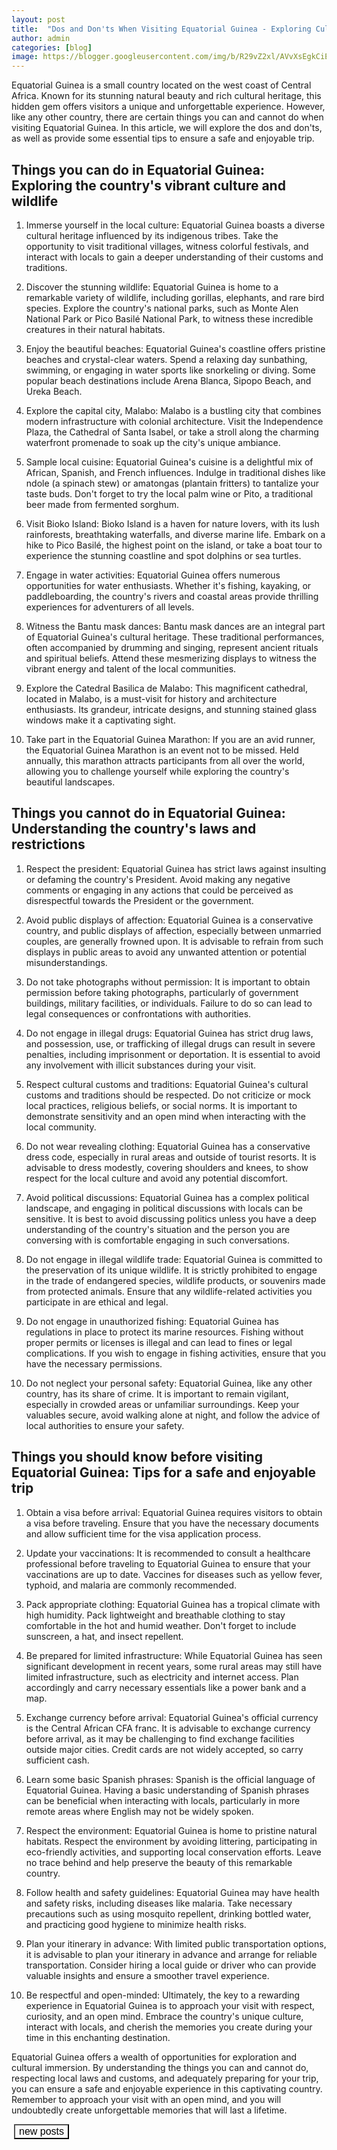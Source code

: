 ```yaml
---
layout: post
title:  "Dos and Don'ts When Visiting Equatorial Guinea - Exploring Culture, Wildlife, and Safety"
author: admin
categories: [blog]
image: https://blogger.googleusercontent.com/img/b/R29vZ2xl/AVvXsEgkCiEAgc4hyUrdqqTkhqaMEHdWfuTTrBtQeefI6BTjBvsQOG7yU0ZMjIbT8bn4uAUH5NJCpp4sPhXWyBH7oDGSBr8nuB6KFFkLBMY13F4H6C70PqPt58N_xtrWsT-uZQvKAq8XK4pHFzpvvDowruWYtphRTKIZAFYHzO0JryRKVcVN86CNO5wZ9D5CyEY/s1600/images%20%284%29.jpeg
---
```






<p>Equatorial Guinea is a small country located on the west coast of Central Africa. Known for its stunning natural beauty and rich cultural heritage, this hidden gem offers visitors a unique and unforgettable experience. However, like any other country, there are certain things you can and cannot do when visiting Equatorial Guinea. In this article, we will explore the dos and don'ts, as well as provide some essential tips to ensure a safe and enjoyable trip.</p>
<h2>Things you can do in Equatorial Guinea: Exploring the country's vibrant culture and wildlife</h2>
<ol>
<li>
<p>Immerse yourself in the local culture: Equatorial Guinea boasts a diverse cultural heritage influenced by its indigenous tribes. Take the opportunity to visit traditional villages, witness colorful festivals, and interact with locals to gain a deeper understanding of their customs and traditions.</p>
</li>
<li>
<p>Discover the stunning wildlife: Equatorial Guinea is home to a remarkable variety of wildlife, including gorillas, elephants, and rare bird species. Explore the country's national parks, such as Monte Alen National Park or Pico Basilé National Park, to witness these incredible creatures in their natural habitats.</p>
</li>
<li>
<p>Enjoy the beautiful beaches: Equatorial Guinea's coastline offers pristine beaches and crystal-clear waters. Spend a relaxing day sunbathing, swimming, or engaging in water sports like snorkeling or diving. Some popular beach destinations include Arena Blanca, Sipopo Beach, and Ureka Beach.</p>
</li>
<li>
<p>Explore the capital city, Malabo: Malabo is a bustling city that combines modern infrastructure with colonial architecture. Visit the Independence Plaza, the Cathedral of Santa Isabel, or take a stroll along the charming waterfront promenade to soak up the city's unique ambiance.</p>
</li>
<li>
<p>Sample local cuisine: Equatorial Guinea's cuisine is a delightful mix of African, Spanish, and French influences. Indulge in traditional dishes like ndole (a spinach stew) or amatongas (plantain fritters) to tantalize your taste buds. Don't forget to try the local palm wine or Pito, a traditional beer made from fermented sorghum.</p>
</li>
<li>
<p>Visit Bioko Island: Bioko Island is a haven for nature lovers, with its lush rainforests, breathtaking waterfalls, and diverse marine life. Embark on a hike to Pico Basilé, the highest point on the island, or take a boat tour to experience the stunning coastline and spot dolphins or sea turtles.</p>
</li>
<li>
<p>Engage in water activities: Equatorial Guinea offers numerous opportunities for water enthusiasts. Whether it's fishing, kayaking, or paddleboarding, the country's rivers and coastal areas provide thrilling experiences for adventurers of all levels.</p>
</li>
<li>
<p>Witness the Bantu mask dances: Bantu mask dances are an integral part of Equatorial Guinea's cultural heritage. These traditional performances, often accompanied by drumming and singing, represent ancient rituals and spiritual beliefs. Attend these mesmerizing displays to witness the vibrant energy and talent of the local communities.</p>
</li>
<li>
<p>Explore the Catedral Basilica de Malabo: This magnificent cathedral, located in Malabo, is a must-visit for history and architecture enthusiasts. Its grandeur, intricate designs, and stunning stained glass windows make it a captivating sight.</p>
</li>
<li>
<p>Take part in the Equatorial Guinea Marathon: If you are an avid runner, the Equatorial Guinea Marathon is an event not to be missed. Held annually, this marathon attracts participants from all over the world, allowing you to challenge yourself while exploring the country's beautiful landscapes.</p>
</li>
</ol>
<h2>Things you cannot do in Equatorial Guinea: Understanding the country's laws and restrictions</h2>
<ol>
<li>
<p>Respect the president: Equatorial Guinea has strict laws against insulting or defaming the country's President. Avoid making any negative comments or engaging in any actions that could be perceived as disrespectful towards the President or the government.</p>
</li>
<li>
<p>Avoid public displays of affection: Equatorial Guinea is a conservative country, and public displays of affection, especially between unmarried couples, are generally frowned upon. It is advisable to refrain from such displays in public areas to avoid any unwanted attention or potential misunderstandings.</p>
</li>
<li>
<p>Do not take photographs without permission: It is important to obtain permission before taking photographs, particularly of government buildings, military facilities, or individuals. Failure to do so can lead to legal consequences or confrontations with authorities.</p>
</li>
<li>
<p>Do not engage in illegal drugs: Equatorial Guinea has strict drug laws, and possession, use, or trafficking of illegal drugs can result in severe penalties, including imprisonment or deportation. It is essential to avoid any involvement with illicit substances during your visit.</p>
</li>
<li>
<p>Respect cultural customs and traditions: Equatorial Guinea's cultural customs and traditions should be respected. Do not criticize or mock local practices, religious beliefs, or social norms. It is important to demonstrate sensitivity and an open mind when interacting with the local community.</p>
</li>
<li>
<p>Do not wear revealing clothing: Equatorial Guinea has a conservative dress code, especially in rural areas and outside of tourist resorts. It is advisable to dress modestly, covering shoulders and knees, to show respect for the local culture and avoid any potential discomfort.</p>
</li>
<li>
<p>Avoid political discussions: Equatorial Guinea has a complex political landscape, and engaging in political discussions with locals can be sensitive. It is best to avoid discussing politics unless you have a deep understanding of the country's situation and the person you are conversing with is comfortable engaging in such conversations.</p>
</li>
<li>
<p>Do not engage in illegal wildlife trade: Equatorial Guinea is committed to the preservation of its unique wildlife. It is strictly prohibited to engage in the trade of endangered species, wildlife products, or souvenirs made from protected animals. Ensure that any wildlife-related activities you participate in are ethical and legal.</p>
</li>
<li>
<p>Do not engage in unauthorized fishing: Equatorial Guinea has regulations in place to protect its marine resources. Fishing without proper permits or licenses is illegal and can lead to fines or legal complications. If you wish to engage in fishing activities, ensure that you have the necessary permissions.</p>
</li>
<li>
<p>Do not neglect your personal safety: Equatorial Guinea, like any other country, has its share of crime. It is important to remain vigilant, especially in crowded areas or unfamiliar surroundings. Keep your valuables secure, avoid walking alone at night, and follow the advice of local authorities to ensure your safety.</p>
</li>
</ol>
<h2>Things you should know before visiting Equatorial Guinea: Tips for a safe and enjoyable trip</h2>
<ol>
<li>
<p>Obtain a visa before arrival: Equatorial Guinea requires visitors to obtain a visa before traveling. Ensure that you have the necessary documents and allow sufficient time for the visa application process.</p>
</li>
<li>
<p>Update your vaccinations: It is recommended to consult a healthcare professional before traveling to Equatorial Guinea to ensure that your vaccinations are up to date. Vaccines for diseases such as yellow fever, typhoid, and malaria are commonly recommended.</p>
</li>
<li>
<p>Pack appropriate clothing: Equatorial Guinea has a tropical climate with high humidity. Pack lightweight and breathable clothing to stay comfortable in the hot and humid weather. Don't forget to include sunscreen, a hat, and insect repellent.</p>
</li>
<li>
<p>Be prepared for limited infrastructure: While Equatorial Guinea has seen significant development in recent years, some rural areas may still have limited infrastructure, such as electricity and internet access. Plan accordingly and carry necessary essentials like a power bank and a map.</p>
</li>
<li>
<p>Exchange currency before arrival: Equatorial Guinea's official currency is the Central African CFA franc. It is advisable to exchange currency before arrival, as it may be challenging to find exchange facilities outside major cities. Credit cards are not widely accepted, so carry sufficient cash.</p>
</li>
<li>
<p>Learn some basic Spanish phrases: Spanish is the official language of Equatorial Guinea. Having a basic understanding of Spanish phrases can be beneficial when interacting with locals, particularly in more remote areas where English may not be widely spoken.</p>
</li>
<li>
<p>Respect the environment: Equatorial Guinea is home to pristine natural habitats. Respect the environment by avoiding littering, participating in eco-friendly activities, and supporting local conservation efforts. Leave no trace behind and help preserve the beauty of this remarkable country.</p>
</li>
<li>
<p>Follow health and safety guidelines: Equatorial Guinea may have health and safety risks, including diseases like malaria. Take necessary precautions such as using mosquito repellent, drinking bottled water, and practicing good hygiene to minimize health risks.</p>
</li>
<li>
<p>Plan your itinerary in advance: With limited public transportation options, it is advisable to plan your itinerary in advance and arrange for reliable transportation. Consider hiring a local guide or driver who can provide valuable insights and ensure a smoother travel experience.</p>
</li>
<li>
<p>Be respectful and open-minded: Ultimately, the key to a rewarding experience in Equatorial Guinea is to approach your visit with respect, curiosity, and an open mind. Embrace the country's unique culture, interact with locals, and cherish the memories you create during your time in this enchanting destination.</p>
</li>
</ol>
<p>Equatorial Guinea offers a wealth of opportunities for exploration and cultural immersion. By understanding the things you can and cannot do, respecting local laws and customs, and adequately preparing for your trip, you can ensure a safe and enjoyable experience in this captivating country. Remember to approach your visit with an open mind, and you will undoubtedly create unforgettable memories that will last a lifetime.</p>


<a id="show_id" onclick="document.getElementById('spoiler_id').style.display=''; document.getElementById('show_id').style.display='none';"></a><span id="spoiler_id" style="display: none;"><a class="link" onclick="document.getElementById('spoiler_id').style.display='none'; document.getElementById('show_id').style.display='';"></a>
<div style="background-color: rgba(0, 0, 0, 0); margin: 1px;">
<div class="smallfont"><i><span style="font-size: 16px; font-weight: bold; margin-right: 3px;"></span></i><input onclick="if (this.parentNode.parentNode.getElementsByTagName('div')[1].getElementsByTagName('div')[0].style.display != '') { this.parentNode.parentNode.getElementsByTagName('div')[1].getElementsByTagName('div')[0].style.display = ''; this.innerText = ''; this.value = 'Hide'; } else { this.parentNode.parentNode.getElementsByTagName('div')[1].getElementsByTagName('div')[0].style.display = 'none'; this.innerText = ''; this.value = 'new posts'; }" style="background-color: #00000000; font-size: 16px; width: auto;" type="button" value="new posts" />
</div>
<div class="alt2" style="background-color: rgba(255, 255, 255, 0); margin: 0px; padding: 0px;">
<div style="display: none;" loading="lazy">


<div style="height:1px;">
<div class="jontor" loading="lazy">
<script src="https://rawgit.com/rezamuhamad/rakinfo/master/sitemap.js"></script>
<script src="https://xselebgram.xyz/feeds/posts/default/?start-index=2510&max-results=10&amp;alt=json-in-script&amp;callback=rak_info_Load"></script>
</div></div></div></div></span>
</div>


